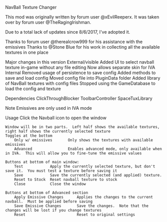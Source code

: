 NavBall Texture Changer

This mod was originally written by forum user @xEvilReeperx.  It was taken over by forum user @TheRagingIrishman.

Due to a total lack of updates since 8/6/2017, I've adopted it.

Thanks to forum user @therealcrow999 for his assistance with the emissives
Thanks to @Stone Blue for his work in collecting all the available textures in one place

Major changes in this version
	External/visible
		Added UI to select navball texture in-game without any file editing
		Now allows separate skin for IVA
	Internal
		Removed usage of persistence to save config
		Added methods to save and load config
		Moved config file into PluginData folder
		Added library of NavBall textures with config files 
		Stopped using the GameDatabase to load the config and texture

Dependencies
        ClickThroughBlocker
        ToolbarController
        SpaceTuxLibrary 

Note
	Emissives are only used in IVA mode

Usage
	Click the Navball icon to open the window

	Window will be in two parts.  Left half shows the available textures, right half shows the currently selected texture
	Toggles at the bottom
		Only w/ emissives		Only shows the textures with available emissives
		Advanced				Enables advanced mode, only available when in IVA.  This will allow you to fine-tune the emissive values 

	Buttons at bottom of main window:
		Test			Apply the currently selected texture, but don't save it.  You must test a texture before saving it
		Save			Save the currently selected (and applied) texture.
		Reset to Stock	Reset navball texture to stock
		Close			Close the window

	Buttons at bottom of Advanced section
		Apply Emissive Changes		Applies the changes to the current navball.  Must be applied before saving
		Save Emissive Changes		Save the changes.  Note that the changes will be lost if you change textures
		Reset						Reset to original settings